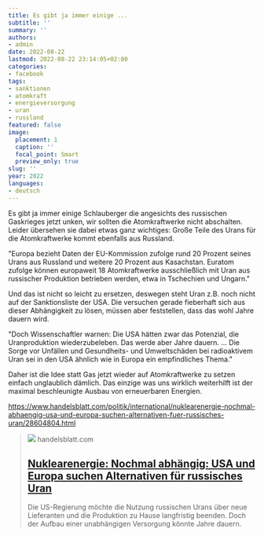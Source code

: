 ```yaml
---
title: Es gibt ja immer einige ...
subtitle: ''
summary: ''
authors:
- admin
date: 2022-08-22
lastmod: 2022-08-22 23:14:05+02:00
categories:
- facebook
tags:
- sanktionen
- atomkraft
- energieversorgung
- uran
- russland
featured: false
image:
  placement: 1
  caption: ''
  focal_point: Smart
  preview_only: true
slug: ''
year: 2022
languages:
- deutsch
---
```


Es gibt ja immer einige Schlauberger die angesichts des russischen Gaskrieges jetzt unken, wir sollten die Atomkraftwerke nicht abschalten. Leider übersehen sie dabei etwas ganz wichtiges: Große Teile des Urans für die Atomkraftwerke kommt ebenfalls aus Russland. 

"Europa bezieht Daten der EU-Kommission zufolge rund 20 Prozent seines Urans aus Russland und weitere 20 Prozent aus Kasachstan. Euratom zufolge können europaweit 18 Atomkraftwerke ausschließlich mit Uran aus russischer Produktion betrieben werden, etwa in Tschechien und Ungarn."

Und das ist nicht so leicht zu ersetzen, deswegen steht Uran z.B. noch nicht auf der Sanktionsliste der USA. Die versuchen gerade fieberhaft sich aus dieser Abhängigkeit zu lösen, müssen aber feststellen, dass das wohl Jahre dauern wird.

"Doch Wissenschaftler warnen: Die USA hätten zwar das Potenzial, die Uranproduktion wiederzubeleben. Das werde aber Jahre dauern. ... Die Sorge vor Unfällen und Gesundheits- und Umweltschäden bei radioaktivem Uran sei in den USA ähnlich wie in Europa ein empfindliches Thema."

Daher ist die Idee statt Gas jetzt wieder auf Atomkraftwerke zu setzen einfach unglaublich dämlich. Das einzige was uns wirklich weiterhilft ist der maximal beschleunigte Ausbau von erneuerbaren Energien. 

https://www.handelsblatt.com/politik/international/nuklearenergie-nochmal-abhaengig-usa-und-europa-suchen-alternativen-fuer-russisches-uran/28604804.html
> [![](https://www.handelsblatt.com/images/uran-vorkommen-in-russland/28606082/3-format2003.jpg)](https://www.handelsblatt.com/politik/international/nuklearenergie-nochmal-abhaengig-usa-und-europa-suchen-alternativen-fuer-russisches-uran/28604804.html)
> handelsblatt.com
> ## [Nuklearenergie: Nochmal abhängig: USA und Europa suchen Alternativen für russisches Uran](https://www.handelsblatt.com/politik/international/nuklearenergie-nochmal-abhaengig-usa-und-europa-suchen-alternativen-fuer-russisches-uran/28604804.html)
>
>Die US-Regierung möchte die Nutzung russischen Urans über neue Lieferanten und die Produktion zu Hause langfristig beenden. Doch der Aufbau einer unabhängigen Versorgung könnte Jahre dauern.